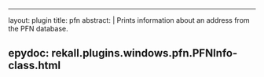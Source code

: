
---
layout: plugin
title: pfn
abstract: |
    Prints information about an address from the PFN database.

epydoc: rekall.plugins.windows.pfn.PFNInfo-class.html
---
